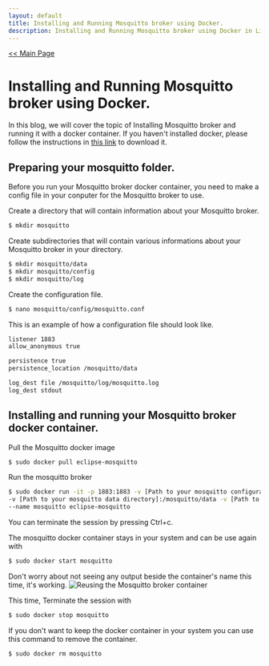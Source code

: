 ```yaml
---
layout: default
title: Installing and Running Mosquitto broker using Docker.
description: Installing and Running Mosquitto broker using Docker in Linux.
---
```


[<< Main Page](https://supakornpholsiri.github.io/)

# Installing and Running Mosquitto broker using Docker.
In this blog, we will cover the topic of Installing Mosquitto broker and running it with a docker container. If you haven't installed docker, please follow the instructions in [this link](https://docs.docker.com/engine/install/ubuntu/) to download it.

## Preparing your mosquitto folder.
Before you run your Mosquitto broker docker container, you need to make a config file in your conputer for the Mosquitto broker to use.

Create a directory that will contain information about your Mosquitto broker.
```sh
$ mkdir mosquitto
```
Create subdirectories that will contain various informations about your Mosquitto broker in your directory.
```sh
$ mkdir mosquitto/data
$ mkdir mosquitto/config
$ mkdir mosquitto/log
```
Create the configuration file.
```sh
$ nano mosquitto/config/mosquitto.conf
```
This is an example of how a configuration file should look like.
```sh
listener 1883
allow_anonymous true

persistence true
persistence_location /mosquitto/data

log_dest file /mosquitto/log/mosquitto.log
log_dest stdout
```

## Installing and running your Mosquitto broker docker container.
Pull the Mosquitto docker image
```sh
$ sudo docker pull eclipse-mosquitto
```
Run the mosquitto broker
```sh
$ sudo docker run -it -p 1883:1883 -v [Path to your mosquitto configuration file]:/mosquitto/config/mosquitto.conf \
-v [Path to your mosquitto data directory]:/mosquitto/data -v [Path to your mosquitto log directory]:/mosquitto/log \
--name mosquitto eclipse-mosquitto
```
You can terminate the session by pressing Ctrl+c.

The mosquitto docker container stays in your system and can be use again with 
```sh
$ sudo docker start mosquitto
```
Don't worry about not seeing any output beside the container's name this time, it's working.
![Reusing the Mosquitto broker container]()

This time, Terminate the session with
```sh
$ sudo docker stop mosquitto
```

If you don't want to keep the docker container in your system you can use this command to remove the container.
```sh
$ sudo docker rm mosquitto
```
